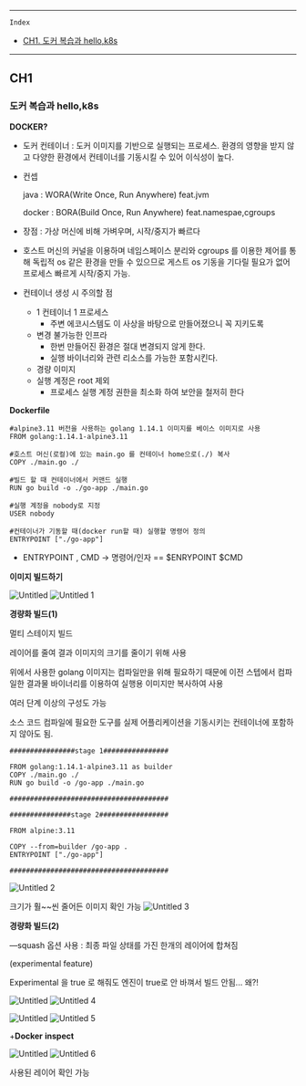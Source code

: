 
- - -
```Index```
 
* [CH1. 도커 복습과 hello,k8s](#CH1)

- - - 

   

## CH1
### 도커 복습과 hello,k8s

**DOCKER?**

- 도커 컨테이너  : 도커 이미지를 기반으로 실행되는 프로세스. 환경의 영향을 받지 않고 다양한 환경에서 컨테이너를 기동시킬 수 있어 이식성이 높다.
- 컨셉
    
     java : WORA(Write Once, Run Anywhere) feat.jvm
    
    docker : BORA(Build Once, Run Anywhere) feat.namespae,cgroups
    
- 장점 : 가상 머신에 비해 가벼우며, 시작/중지가 빠르다
- 호스트 머신의 커널을 이용하며 네임스페이스 분리와 cgroups 를 이용한 제어를 통해 독립적 os 같은 환경을 만들 수 있으므로 게스트 os 기동을 기다릴 필요가 없어 프로세스 빠르게 시작/중지 가능.
- 컨테이너 생성 시 주의할 점
    - 1 컨테이너 1 프로세스
        - 주변 에코시스템도 이 사상을 바탕으로 만들어졌으니 꼭 지키도록
    - 변경 불가능한 인프라
        - 한번 만들어진 환경은 절대 변경되지 않게 한다.
        - 실행 바이너리와 관련 리소스를 가능한 포함시킨다.
    - 경량 이미지
    - 실행 계정은 root 제외
        - 프로세스 실행 계정 권한을 최소화 하여 보안을 철저히 한다
    


**Dockerfile**

```docker
#alpine3.11 버전을 사용하는 golang 1.14.1 이미지를 베이스 이미지로 사용
FROM golang:1.14.1-alpine3.11

#호스트 머신(로컬)에 있는 main.go 를 컨테이너 home으로(./) 복사
COPY ./main.go ./

#빌드 할 때 컨테이너에서 커맨드 실행
RUN go build -o ./go-app ./main.go

#실행 계정을 nobody로 지정
USER nobody

#컨테이너가 기동할 때(docker run할 때) 실행할 명령어 정의
ENTRYPOINT ["./go-app"]
```

- ENTRYPOINT , CMD → 명령어/인자 == $ENRYPOINT $CMD

**이미지 빌드하기**

![Untitled](https://user-images.githubusercontent.com/18088806/171381732-c761ff41-0a65-4a67-8da7-d674d6e21247.png)
![Untitled 1](https://user-images.githubusercontent.com/18088806/171381534-06a72aa9-0cb9-4c0d-9c37-3d1ea741ae7a.png)

**경량화 빌드(1)**

멀티 스테이지 빌드 

레이어를 줄여 결과 이미지의 크기를 줄이기 위해 사용

위에서 사용한 golang 이미지는 컴파일만을 위해 필요하기 때문에 이전 스텝에서 컴파일한 결과물 바이너리를 이용하여 실행용 이미지만 복사하여 사용

여러 단계 이상의 구성도 가능

소스 코드 컴파일에 필요한 도구를 실제 어플리케이션을 기동시키는 컨테이너에 포함하지 않아도 됨.

```docker
################stage 1################

FROM golang:1.14.1-alpine3.11 as builder
COPY ./main.go ./
RUN go build -o /go-app ./main.go

#######################################

###############stage 2#################

FROM alpine:3.11

COPY --from=builder /go-app .
ENTRYPOINT ["./go-app"]

#######################################
```

![Untitled 2](https://user-images.githubusercontent.com/18088806/171381811-1e4df0b3-98ce-4bdb-86d0-3fd708d7d895.png)


크기가 훨~~씬 줄어든 이미지 확인 가능
![Untitled 3](https://user-images.githubusercontent.com/18088806/171382068-80ce5a64-b2fe-4eb8-af55-c9ddcf3822b0.png)


**경량화 빌드(2)**

—squash 옵션 사용 : 최종 파일 상태를 가진 한개의 레이어에 합쳐짐

(experimental feature)

Experimental 을 true 로 해줘도 엔진이 true로 안 바껴서 빌드 안됨... 왜?!

![Untitled](Untitled%204.png)
![Untitled 4](https://user-images.githubusercontent.com/18088806/171382104-4d5080e0-e63d-4366-bba2-c64301192b79.png)



![Untitled](Untitled%205.png)
![Untitled 5](https://user-images.githubusercontent.com/18088806/171382124-fd0260d0-82d9-476d-819d-fe8a51744fde.png)


+**Docker** **inspect**

![Untitled](Untitled%206.png)
![Untitled 6](https://user-images.githubusercontent.com/18088806/171382178-48d21c44-a015-49c7-941c-e99e7531d078.png)

사용된 레이어 확인 가능
